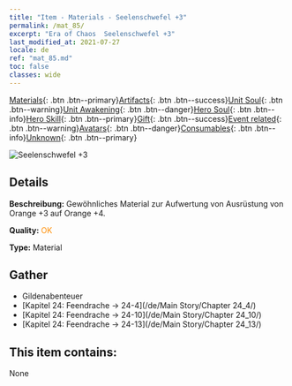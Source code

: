 ```yaml
---
title: "Item - Materials - Seelenschwefel +3"
permalink: /mat_85/
excerpt: "Era of Chaos  Seelenschwefel +3"
last_modified_at: 2021-07-27
locale: de
ref: "mat_85.md"
toc: false
classes: wide
---
```

 [Materials](/ItemsDE/){: .btn .btn--primary}[Artifacts](/ItemsDE/Artifacts/){: .btn .btn--success}[Unit Soul](/ItemsDE/UnitSoul/){: .btn .btn--warning}[Unit Awakening](/ItemsDE/UnitAwakening/){: .btn .btn--danger}[Hero Soul](/ItemsDE/HeroSoul/){: .btn .btn--info}[Hero Skill](/ItemsDE/HeroSkill/){: .btn .btn--primary}[Gift](/ItemsDE/Gift/){: .btn .btn--success}[Event related](/ItemsDE/Events/){: .btn .btn--warning}[Avatars](/ItemsDE/Avatars/){: .btn .btn--danger}[Consumables](/ItemsDE/Consumables/){: .btn .btn--info}[Unknown](/ItemsDE/Unknown/){: .btn .btn--primary}

 ![Seelenschwefel +3](/images/t/i_cailiao_liuhuang3.png)

## Details
 **Beschreibung:** Gewöhnliches Material zur Aufwertung von Ausrüstung von Orange +3 auf Orange +4.

 **Quality:** <span style="color: #FF8C00">OK</span>

 **Type:** Material

## Gather

*    Gildenabenteuer 
*    [Kapitel 24: Feendrache -> 24-4](/de/Main Story/Chapter 24_4/) 
*    [Kapitel 24: Feendrache -> 24-10](/de/Main Story/Chapter 24_10/) 
*    [Kapitel 24: Feendrache -> 24-13](/de/Main Story/Chapter 24_13/) 

## This item contains:

  None

